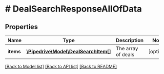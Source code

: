 # # DealSearchResponseAllOfData

## Properties

Name | Type | Description | Notes
------------ | ------------- | ------------- | -------------
**items** | [**\Pipedrive\Model\DealSearchItem[]**](DealSearchItem.md) | The array of deals | [optional]

[[Back to Model list]](../../README.md#models) [[Back to API list]](../../README.md#endpoints) [[Back to README]](../../README.md)
